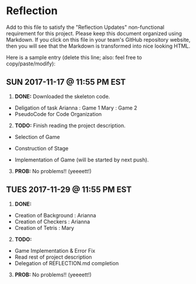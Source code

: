 # Reflection

Add to this file to satisfy the "Reflection Updates" non-functional requirement
for this project. Please keep this document organized using Markdown. If you
click on this file in your team's GitHub repository website, then you will see
that the Markdown is transformed into nice looking HTML. 

Here is a sample entry (delete this line; also: feel free to copy/paste/modify):

## SUN 2017-11-17 @ 11:55 PM EST

1. **DONE:** Downloaded the skeleton code.
- Deligation of task 
	Arianna : Game 1
	Mary : Game 2
- PseudoCode for Code Organization

2. **TODO:** Finish reading the project description.
- Selection of Game
- Construction of Stage 

- Implementation of Game
	(will be started by next push).

3. **PROB:** No problems!! (yeeeett!)

## TUES 2017-11-29 @ 11:55 PM EST

1. **DONE:** 
- Creation of Background : Arianna
- Creation of Checkers   : Arianna
- Creation of Tetris : Mary 


2. **TODO:** 
- Game Implementation & Error Fix
- Read rest of project description
- Delegation of REFLECTION.md completion

3. **PROB:** No problems!! (yeeeett!)

